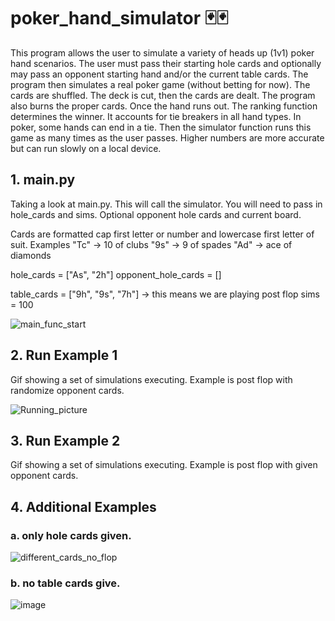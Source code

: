 # poker_hand_simulator 🃏🃏
This program allows the user to simulate a variety of heads up (1v1) poker hand scenarios. The user must pass their starting hole cards and optionally may pass an opponent starting hand and/or the current table cards.
The program then simulates a real poker game (without betting for now). The cards are shuffled. The deck is cut, then the cards are dealt. The program also burns the proper cards. Once the hand runs out. The ranking function determines the winner. It accounts for tie breakers in all hand types. In poker, some hands can end in a tie. Then the simulator function runs this game as many times as the user passes. Higher numbers are more accurate but can run slowly on a local device.

## 1. main.py
Taking a look at main.py. This will call the simulator. You will need to pass in hole_cards and sims. Optional opponent hole cards and current board.

Cards are formatted cap first letter or number and lowercase first letter of suit. Examples "Tc" -> 10 of clubs  "9s" -> 9 of spades   "Ad" -> ace of diamonds

hole_cards = ["As", "2h"]
opponent_hole_cards = []

table_cards = ["9h", "9s", "7h"]    -> this means we are playing post flop
sims = 100

![main_func_start](https://github.com/mdrum29/poker_hand_simulator/assets/96875916/e6fab87f-4013-4352-86ef-fef4e0fc0e8c)



## 2. Run Example 1
Gif showing a set of simulations executing. Example is post flop with randomize opponent cards.


![Running_picture](https://github.com/mdrum29/poker_hand_simulator/assets/96875916/7799699d-7424-4218-9f73-3eed7afdab0e)



## 3. Run Example 2 
Gif showing a set of simulations executing. Example is post flop with given opponent cards.

## 4. Additional Examples

### a. only hole cards given.
![different_cards_no_flop](https://github.com/mdrum29/poker_hand_simulator/assets/96875916/aa79993b-dc8d-4659-8cf8-3d3dede30dae)

### b. no table cards give.
![image](https://github.com/mdrum29/poker_hand_simulator/assets/96875916/33f009cb-c94b-4fbe-ae0c-52813a3138a1)

